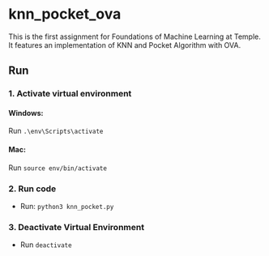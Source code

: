 # knn_pocket_ova
This is the first assignment for Foundations of Machine Learning at Temple. It features an implementation of KNN and Pocket Algorithm with OVA.

## Run

### 1. Activate virtual environment

#### Windows: 

Run ```.\env\Scripts\activate```
#### Mac: 
Run ```source env/bin/activate```

### 2. Run code

- Run: ```python3 knn_pocket.py```

### 3. Deactivate Virtual Environment

- Run ```deactivate```
